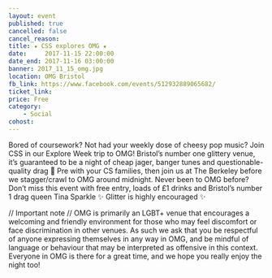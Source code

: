 ```yaml
---
layout: event
published: true
cancelled: false
cancel_reason:
title: ★ CSS explores OMG ★
date:     2017-11-15 22:00:00
date_end: 2017-11-16 03:00:00
banner: 2017_11_15_omg.jpg
location: OMG Bristol
fb_link: https://www.facebook.com/events/512932889065682/
ticket_link:
price: Free
category:
    - Social
cohost:
---
```


Bored of coursework? Not had your weekly dose of cheesy pop music? Join CSS in our Explore Week trip to OMG! Bristol’s number one glittery venue, it’s guaranteed to be a night of cheap jager, banger tunes and questionable-quality drag 💃
Pre with your CS families, then join us at The Berkeley before we stagger/crawl to OMG around midnight. Never been to OMG before? Don’t miss this event with free entry, loads of £1 drinks and Bristol’s number 1 drag queen Tina Sparkle ✨ Glitter is highly encouraged ✨

// Important note //
OMG is primarily an LGBT+ venue that encourages a welcoming and friendly environment for those who may feel discomfort or face discrimination in other venues. As such we ask that you be respectful of anyone expressing themselves in any way in OMG, and be mindful of language or behaviour that may be interpreted as offensive in this context. Everyone in OMG is there for a great time, and we hope you really enjoy the night too!
